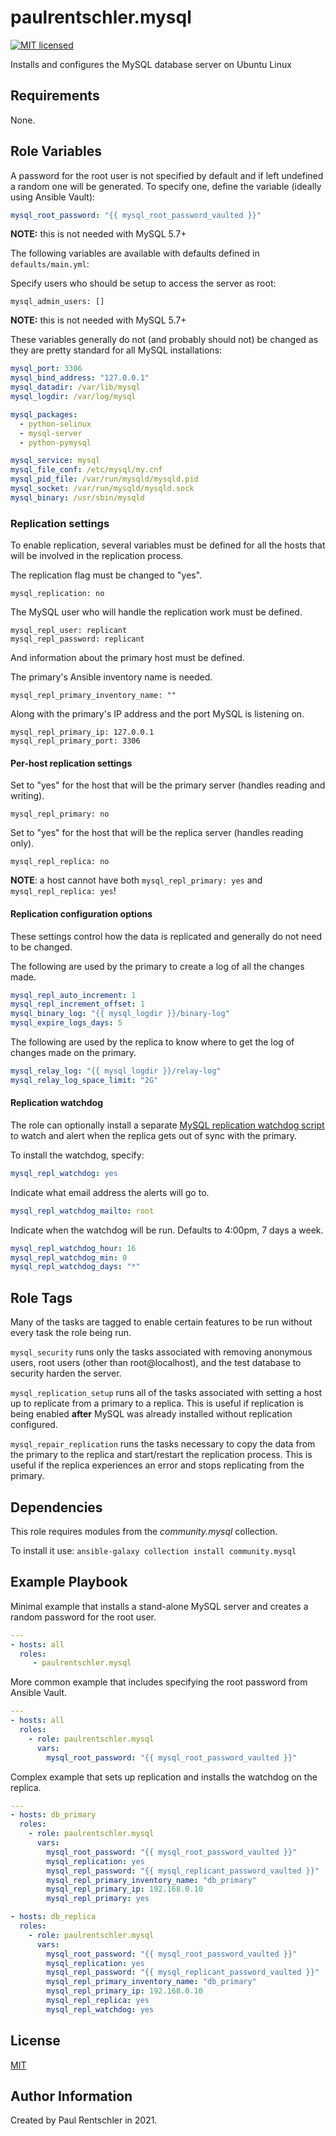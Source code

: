 paulrentschler.mysql
====================

[![MIT licensed][mit-badge]][mit-link]

Installs and configures the MySQL database server on Ubuntu Linux


Requirements
------------

None.


Role Variables
--------------

A password for the root user is not specified by default and if left undefined a random one will be generated. To specify one, define the variable (ideally using Ansible Vault):

```yaml
mysql_root_password: "{{ mysql_root_password_vaulted }}"
```

**NOTE:** this is not needed with MySQL 5.7+


The following variables are available with defaults defined in `defaults/main.yml`:

Specify users who should be setup to access the server as root:

    mysql_admin_users: []

**NOTE:** this is not needed with MySQL 5.7+


These variables generally do not (and probably should not) be changed as they are pretty standard for all MySQL installations:

```yaml
mysql_port: 3306
mysql_bind_address: "127.0.0.1"
mysql_datadir: /var/lib/mysql
mysql_logdir: /var/log/mysql

mysql_packages:
  - python-selinux
  - mysql-server
  - python-pymysql

mysql_service: mysql
mysql_file_conf: /etc/mysql/my.cnf
mysql_pid_file: /var/run/mysqld/mysqld.pid
mysql_socket: /var/run/mysqld/mysqld.sock
mysql_binary: /usr/sbin/mysqld
```


### Replication settings

To enable replication, several variables must be defined for all the hosts that will be involved in the replication process.

The replication flag must be changed to "yes".

    mysql_replication: no

The MySQL user who will handle the replication work must be defined.

    mysql_repl_user: replicant
    mysql_repl_password: replicant


And information about the primary host must be defined.

The primary's Ansible inventory name is needed.

    mysql_repl_primary_inventory_name: ""

Along with the primary's IP address and the port MySQL is listening on.

    mysql_repl_primary_ip: 127.0.0.1
    mysql_repl_primary_port: 3306


#### Per-host replication settings

Set to "yes" for the host that will be the primary server (handles reading and writing).

    mysql_repl_primary: no

Set to "yes" for the host that will be the replica server (handles reading only).

    mysql_repl_replica: no

**NOTE**: a host cannot have both `mysql_repl_primary: yes` and `mysql_repl_replica: yes`!


#### Replication configuration options

These settings control how the data is replicated and generally do not need to be changed.

The following are used by the primary to create a log of all the changes made.

```yaml
mysql_repl_auto_increment: 1
mysql_repl_increment_offset: 1
mysql_binary_log: "{{ mysql_logdir }}/binary-log"
mysql_expire_logs_days: 5
```

The following are used by the replica to know where to get the log of changes made on the primary.

```yaml
mysql_relay_log: "{{ mysql_logdir }}/relay-log"
mysql_relay_log_space_limit: "2G"
```


#### Replication watchdog

The role can optionally install a separate [MySQL replication watchdog script](https://github.com/paulrentschler/mysqlwatch) to watch and alert when the replica gets out of sync with the primary.

To install the watchdog, specify:

```yaml
mysql_repl_watchdog: yes
```


Indicate what email address the alerts will go to.

```yaml
mysql_repl_watchdog_mailto: root
```


Indicate when the watchdog will be run. Defaults to 4:00pm, 7 days a week.

```yaml
mysql_repl_watchdog_hour: 16
mysql_repl_watchdog_min: 0
mysql_repl_watchdog_days: "*"
```


Role Tags
---------

Many of the tasks are tagged to enable certain features to be run without every task the role being run.

`mysql_security` runs only the tasks associated with removing anonymous users, root users (other than root@localhost), and the test database to security harden the server.

`mysql_replication_setup` runs all of the tasks associated with setting a host up to replicate from a primary to a replica. This is useful if replication is being enabled **after** MySQL was already installed without replication configured.

`mysql_repair_replication` runs the tasks necessary to copy the data from the primary to the replica and start/restart the replication process. This is useful if the replica experiences an error and stops replicating from the primary.


Dependencies
------------

This role requires modules from the *community.mysql* collection.

To install it use: `ansible-galaxy collection install community.mysql`


Example Playbook
----------------

Minimal example that installs a stand-alone MySQL server and creates a random password for the root user.

```yaml
---
- hosts: all
  roles:
     - paulrentschler.mysql
```

More common example that includes specifying the root password from Ansible Vault.

```yaml
---
- hosts: all
  roles:
    - role: paulrentschler.mysql
      vars:
        mysql_root_password: "{{ mysql_root_password_vaulted }}"
```

Complex example that sets up replication and installs the watchdog on the replica.

```yaml
---
- hosts: db_primary
  roles:
    - role: paulrentschler.mysql
      vars:
        mysql_root_password: "{{ mysql_root_password_vaulted }}"
        mysql_replication: yes
        mysql_repl_password: "{{ mysql_replicant_password_vaulted }}"
        mysql_repl_primary_inventory_name: "db_primary"
        mysql_repl_primary_ip: 192.168.0.10
        mysql_repl_primary: yes

- hosts: db_replica
  roles:
    - role: paulrentschler.mysql
      vars:
        mysql_root_password: "{{ mysql_root_password_vaulted }}"
        mysql_replication: yes
        mysql_repl_password: "{{ mysql_replicant_password_vaulted }}"
        mysql_repl_primary_inventory_name: "db_primary"
        mysql_repl_primary_ip: 192.168.0.10
        mysql_repl_replica: yes
        mysql_repl_watchdog: yes
```


License
-------

[MIT][mit-link]


Author Information
------------------

Created by Paul Rentschler in 2021.


[mit-badge]: https://img.shields.io/badge/license-MIT-blue.svg
[mit-link]: https://github.com/paulrentschler/ansible-role-mysql/blob/master/LICENSE
